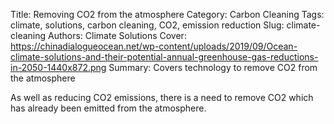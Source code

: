 Title: Removing CO2 from the atmosphere
Category: Carbon Cleaning
Tags: climate, solutions, carbon cleaning, CO2, emission reduction
Slug: climate-cleaning
Authors: Climate Solutions
Cover: https://chinadialogueocean.net/wp-content/uploads/2019/09/Ocean-climate-solutions-and-their-potential-annual-greenhouse-gas-reductions-in-2050-1440x872.png
Summary: Covers technology to remove CO2 from the atmosphere

As well as reducing CO2 emissions, there is a need to remove CO2 which has already been emitted from the atmosphere.



